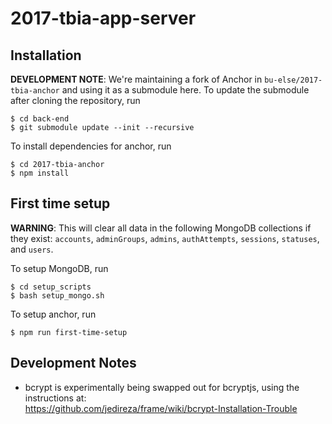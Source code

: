 # 2017-tbia-app-server

## Installation
__DEVELOPMENT NOTE__: We're maintaining a fork of Anchor in `bu-else/2017-tbia-anchor` and using it as a submodule here. To update the submodule after cloning the repository, run
```
$ cd back-end
$ git submodule update --init --recursive
```

To install dependencies for anchor, run
```
$ cd 2017-tbia-anchor
$ npm install
```

## First time setup
__WARNING__: This will clear all data in the following MongoDB collections if they exist: `accounts`, `adminGroups`, `admins`, `authAttempts`, `sessions`, `statuses`, and `users`.

To setup MongoDB, run
```
$ cd setup_scripts
$ bash setup_mongo.sh
```

To setup anchor, run
```
$ npm run first-time-setup
```

## Development Notes
* bcrypt is experimentally being swapped out for bcryptjs, using the instructions at:<br>
https://github.com/jedireza/frame/wiki/bcrypt-Installation-Trouble<br>